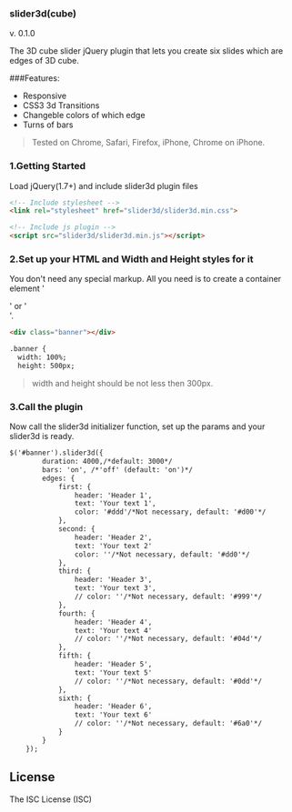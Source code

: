 ### slider3d(cube) ###
v. 0.1.0

The 3D cube slider jQuery plugin that lets you create six slides which are edges of 3D cube. 

###Features:
* Responsive
* CSS3 3d Transitions
* Changeble colors of which edge
* Turns of bars

> Tested on Chrome, Safari, Firefox, iPhone, Chrome on iPhone.

### 1.Getting Started
Load jQuery(1.7+) and include slider3d plugin files

```html
<!-- Include stylesheet -->
<link rel="stylesheet" href="slider3d/slider3d.min.css">

<!-- Include js plugin -->
<script src="slider3d/slider3d.min.js"></script>
```

### 2.Set up your HTML and Width and Height styles for it
You don't need any special markup. All you need is to create a container element '<div class="your_class_name">' or '<div id="your_id_name">'.


```html
<div class="banner"></div>
```

```html
.banner {
  width: 100%;
  height: 500px;
```
> width and height should be not less then 300px.

### 3.Call the plugin
Now call the slider3d initializer function, set up the params and your slider3d is ready.

```html
$('#banner').slider3d({
		duration: 4000,/*default: 3000*/
		bars: 'on', /*'off' (default: 'on')*/
		edges: {
			first: {
				header: 'Header 1',
				text: 'Your text 1',
				color: '#ddd'/*Not necessary, default: '#d00'*/
			},
			second: {
				header: 'Header 2',
				text: 'Your text 2'
				color: ''/*Not necessary, default: '#dd0'*/
			},
			third: {
				header: 'Header 3',
				text: 'Your text 3',
				// color: ''/*Not necessary, default: '#999'*/
			},
			fourth: {
				header: 'Header 4',
				text: 'Your text 4'
				// color: ''/*Not necessary, default: '#04d'*/
			},
			fifth: {
				header: 'Header 5',
				text: 'Your text 5'
				// color: ''/*Not necessary, default: '#0dd'*/
			},
			sixth: {
				header: 'Header 6',
				text: 'Your text 6'
				// color: ''/*Not necessary, default: '#6a0'*/
			}
		}
	});
```

License
------------
The ISC License (ISC)
